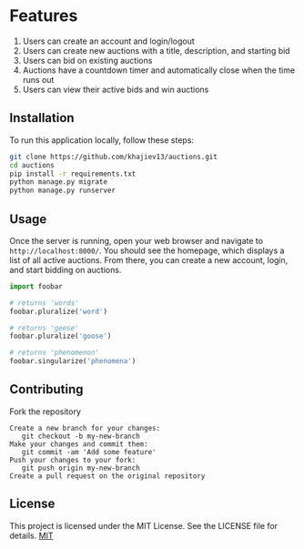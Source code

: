 # Features
1. Users can create an account and login/logout
2. Users can create new auctions with a title, description, and starting bid
3. Users can bid on existing auctions
4. Auctions have a countdown timer and automatically close when the time runs out
5. Users can view their active bids and win auctions



## Installation

To run this application locally, follow these steps:

```bash
git clone https://github.com/khajiev13/auctions.git
cd auctions
pip install -r requirements.txt
python manage.py migrate
python manage.py runserver
```

## Usage
Once the server is running, open your web browser and navigate to 
``` http://localhost:8000/```. 
You should see the homepage, which displays a list of all active auctions. From there, you can create a new account, login, and start bidding on auctions.
```python
import foobar

# returns 'words'
foobar.pluralize('word')

# returns 'geese'
foobar.pluralize('goose')

# returns 'phenomenon'
foobar.singularize('phenomena')
```

## Contributing

Fork the repository
```
Create a new branch for your changes: 
   git checkout -b my-new-branch
Make your changes and commit them: 
   git commit -am 'Add some feature'
Push your changes to your fork: 
   git push origin my-new-branch
Create a pull request on the original repository
```

## License

This project is licensed under the MIT License. See the LICENSE file for details.
[MIT](https://choosealicense.com/licenses/mit/)
